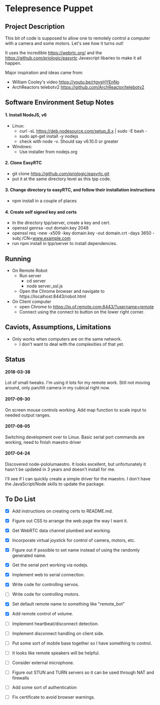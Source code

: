 
Telepresence Puppet
===================

Project Description
-------------------
This bit of code is supposed to allow one to remotely control a computer
with a camera and some motors. Let's see how it turns out!

It uses the incredible https://webrtc.org/ and the https://github.com/priologic/easyrtc
Javascript libaries to make it all happen.

Major inspiration and ideas came from:
  * William Cooley's video https://youtu.be/rtgysHYEnNo
  * ArchReactors telebotv2 https://github.com/ArchReactor/telebotv2

Software Environment Setup Notes
---------------------------------
#### 1. Install NodeJS, v6
  * Linux:
    * curl -sL https://deb.nodesource.com/setup_6.x | sudo -E bash -
    * sudo apt-get install -y nodejs
    * check with node -v. Should say v6.10.0 or greater
  * Windows:
    * Use installer from nodejs.org
#### 2. Clone EasyRTC
  * git clone https://github.com/priologic/easyrtc.git
  * put it at the same directory level as this tpp code.
#### 3. Change directory to easyRTC, and follow their installation instructions
  * npm install in a couple of places
#### 4. Create self signed key and certs
  * In the directory tpp/server, create a key and cert.
  * openssl genrsa -out domain.key 2048
  * openssl req -new -x509 -key domain.key -out domain.crt -days 3650 -subj /CN=www.example.com
  * run npm install in tpp/server to install dependencies.
  

Running
---------------------------------
* On Remote Robot
  * Run server
    * cd server
    * node server_ssl.js
  * Open the Chrome browser and navigate to https://localhost:8443/robot.html
* On Client computer
  * open Chrome to https://ip.of.remote.com:8443/?username=remote
  * Connect using the connect to button on the lower right corner.
  
Caviots, Assumptions, Limitations
----------------------------------
* Only works when computers are on the same network. 
  * I don't want to deal with the complexities of that yet.

Status
----------------------------------
#### 2018-03-38
  Lot of small tweaks. I'm using it lots for my remote work.
  Still not moving around, only pan/tilt camera in my cubical right now.

#### 2017-09-30
  On screen mouse controls working.
  Add map function to scale input to needed output ranges.
  
#### 2017-08-05
  Switching development over to Linux.
  Basic serial port commands are working, need to finish maestro driver
  
#### 2017-04-24
  Discovered node-pololumaestro. It looks excellent, but
  unfortunately it hasn't be updated in 3 years and doesn't install
  for me.
  
  I'll see if I can quickly create a simple driver for the maestro. I
  don't have the JavaScript/Node skills to update the package.

To Do List
----------
- [X] Add instructions on creating certs to README.md.
- [X] Figure out CSS to arrange the web page the way I want it.
- [X] Get WebRTC data channel plumbed and working.
- [X] Incorporate virtual joystick for control of camera, motors, etc.
- [X] Figure out if possible to set name instead of using the randomly generated name.
- [X] Get the serial port working via nodejs.
- [X] Implement web to serial connection.
- [X] Write code for controlling servos.
- [ ] Write code for controlling motors.
- [X] Set default remote name to something like "remote_bot"
- [X] Add remote control of volume.
- [ ] Implement heartbeat/disconnect detection.
- [ ] Implement disconnect handling on client side.
- [ ] Put some sort of mobile base together so I have something to control.
- [ ] It looks like remote speakers will be helpful.
- [ ] Consider external microphone.
- [ ] Figure out STUN and TURN servers so it can be used through NAT and firewalls
- [ ] Add some sort of authentication
- [ ] Fix certificate to avoid browser warnings.

